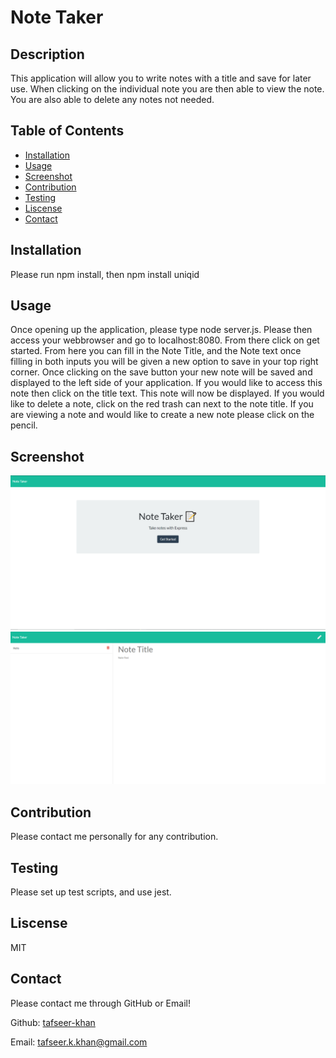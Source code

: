 # Note Taker

## Description
This application will allow you to write notes with a title and save for later use. When clicking on the individual note you are then able to view the note. You are also able to delete any notes not needed. 

## Table of Contents
- [Installation](#installation)
- [Usage](#usage)
- [Screenshot](#screenshot)
- [Contribution](#contribution)
- [Testing](#testing)
- [Liscense](#liscense)
- [Contact](#contact)

## Installation
Please run npm install, then npm install uniqid

## Usage 
Once opening up the application, please type node server.js. Please then access your webbrowser and go to localhost:8080. From there click on get started. From here you can fill in the Note Title, and the Note text once filling in both inputs you will be given a new option to save in your top right corner. Once clicking on the save button your new note will be saved and displayed to the left side of your application. If you would like to access this note then click on the title text. This note will now be displayed. If you would like to delete a note, click on the red trash can next to the note title. If you are viewing a note and would like to create a new note please click on the pencil.

## Screenshot
![projectScreenshot](https://github.com/tafseer-khan/Note_Taker/blob/main/Screenshots/Home%20Screenshot.png)
![projecttScreenshot2](https://github.com/tafseer-khan/Note_Taker/blob/main/Screenshots/Notes%20Screenshot.png)

## Contribution
Please contact me personally for any contribution.

## Testing 
Please set up test scripts, and use jest.

## Liscense
MIT

## Contact
Please contact me through GitHub or Email!


Github: [tafseer-khan](https://github.com/tafseer-khan)


Email: [tafseer.k.khan@gmail.com](mailto:tafseer.k.khan@gmail.com)
